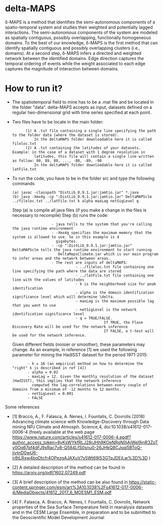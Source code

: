 # delta-MAPS
δ-MAPS is a method that identifies the semi-autonomous components of a spatio-temporal system and studies their weighted and potentially lagged interactions. The semi-autonomous components of the system are modeled as spatially contiguous, possibly overlapping, functionally homogeneous domains. To the best of our knowledge, δ-MAPS is the first method that can identify spatially contiguous and possibly overlapping clusters (i.e., domains). At a second step, δ-MAPS infers a directed and weighted network between the identified domains. Edge direction captures the temporal ordering of events while the weight associated to each edge captures the magnitude of interaction between domains.

# How to run it?

- The spatiotemporal field to mine has to be a .mat file and be located in the folder "data". delta-MAPS accepts as input,   datasets defined on a regular two-dimensional grid with time series specified at each point. 

- Two files have to be locate in the main folder:

            (1) A .txt file containing a single line specifying the path to the folder data (where the dataset is stored).              
                In the deltaMAPS folder downloadable here it is called fileloc.txt              
            (2) A .txt containing the latitudes of your datasets. Example: in the case of a dataset with 1 degree resolution in
                latitudes, this file will contain a single line written as follow: 90, 89, 88, ..., -88, -89, -90
                In the deltaMAPS folder downloadable here it is called latFile.txt

- To run the code, you have to be in the folder src and type the following commands

      (a) javac -classpath "DistLib_0.9.1.jar:jamtio.jar" *.java
      (b) java -Xmx4g -cp ":DistLib_0.9.1.jar:jamtio.jar" DeltaMAPSclm ../fileloc.txt ../latFile.txt k alpha maxLag netSigLevel q 
  
  Step (a) is compile all java files (if you make a change in the files is necessary to recompile)
  Step (b) runs the code:
  
                        - java tells to the system that you're calling the java runtime environment
                        - -Xmx4g specifies the maximum memory that the system is allowed to use. So in this example is 4
                          gigabytes.
                        - -cp ":DistLib_0.9.1.jar:jamtio.jar" DeltaMAPSclm tells the java runtime environment to start running  
                           DeltaMapsClimate.jar which is our main program to infer areas and the network between areas. 
                        - The rest are inputs of deltaMAPS:
                                   - ../fileloc.txt file containing one line specifying the path where the data are stored
                                   - ../latFile.txt file containing one line with the values of latitudes
                                   - k is the neighborhood size for peak identification
                                   - alpha is the domain identification significance level which will determine \delta.                                     
                                   - maxLag is the maximum possible lag that you want to use 
                                   - netSigLevel is the network identification significance level 
                                   - q = TRUE/FALSE. 
                                                If TRUE, the Flase Discovery Rate will be used for the network inference
                                                If FALSE, a t-test will be used for the network inference.
                                 
                                   
                                   
  Given different fields (noisier or smoother), these parameters may change.
  As an example, in reference [1] we used the following parameter for mining the HadISST dataset for the period 1971-2015:
             
             - k = 16 (an empirical method on how to determine the "right" k is described in ref [4])
             - alpha = 0.02
             - maxLag = 12. Given the monthly resolution of the dataset (HadISST), this implies that the network inference 
               computed the lag-correlations between every couple of domains from a minimum of -12 months to 12 months.
             - netSigLevel = 0.001  
             - FALSE
                                                                                                   
                 
Some references

- [1] Bracco, A., F. Falasca, A. Nenes, I. Fountalis, C. Dovrolis (2018)
Advancing climate science with Knowledge-Discovery through Data mining
NPJ Climate and Atmosph. Science,4, doi:10.1038/s41612-017-0006-4 (freely available at the web page https://www.nature.com/articles/s41612-017-0006-4.epdf?author_access_token=8yKsWYkfRLJ28rJHh9KOeNRgN0jAjWel9jnR3ZoTv0Oq67pf4dFJ9xRac7v8-Q584LfS0snu0-26JHkQ8CJsqj5BToQ-jjytnD0wU6-ir8tLRxw4bqDtcfr4OPezgAJAXuV7s5Wt69I53GTpJDEjLw%3D%3D )

- [2] A detailed description of the method can be found in https://arxiv.org/pdf/1602.07249.pdf 

- [3] A brief description of the method can be also found in https://static-content.springer.com/esm/art%3A10.1038%2Fs41612-017-0006-4/MediaObjects/41612_2017_6_MOESM1_ESM.pdf

- [4] F. Falasca, A. Bracco, A. Nenes, I. Fountalis, C. Dovrolis, Network properties of the Sea Surface Temperature field in reanalysis datasets and in the CESM Large Ensemble, in preparation and to be submitted to the Geoscientific Model Development Journal

